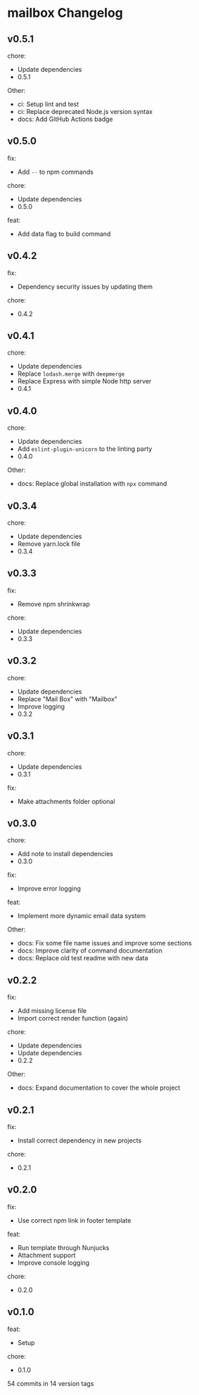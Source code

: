 # mailbox Changelog

## v0.5.1

chore:
* Update dependencies
* 0.5.1

Other:
* ci: Setup lint and test
* ci: Replace deprecated Node.js version syntax
* docs: Add GitHub Actions badge


## v0.5.0

fix:
* Add `--` to npm commands

chore:
* Update dependencies
* 0.5.0

feat:
* Add data flag to build command


## v0.4.2

fix:
* Dependency security issues by updating them

chore:
* 0.4.2


## v0.4.1

chore:
* Update dependencies
* Replace `lodash.merge` with `deepmerge`
* Replace Express with simple Node http server
* 0.4.1


## v0.4.0

chore:
* Update dependencies
* Add `eslint-plugin-unicorn` to the linting party
* 0.4.0

Other:
* docs: Replace global installation with `npx` command


## v0.3.4

chore:
* Update dependencies
* Remove yarn.lock file
* 0.3.4


## v0.3.3

fix:
* Remove npm shrinkwrap

chore:
* Update dependencies
* 0.3.3


## v0.3.2

chore:
* Update dependencies
* Replace "Mail Box" with "Mailbox"
* Improve logging
* 0.3.2


## v0.3.1

chore:
* Update dependencies
* 0.3.1

fix:
* Make attachments folder optional


## v0.3.0

chore:
* Add note to install dependencies
* 0.3.0

fix:
* Improve error logging

feat:
* Implement more dynamic email data system

Other:
* docs: Fix some file name issues and improve some sections
* docs: Improve clarity of command documentation
* docs: Replace old test readme with new data


## v0.2.2

fix:
* Add missing license file
* Import correct render function (again)

chore:
* Update dependencies
* Update dependencies
* 0.2.2

Other:
* docs: Expand documentation to cover the whole project


## v0.2.1

fix:
* Install correct dependency in new projects

chore:
* 0.2.1


## v0.2.0

fix:
* Use correct npm link in footer template

feat:
* Run template through Nunjucks
* Attachment support
* Improve console logging

chore:
* 0.2.0


## v0.1.0

feat:
* Setup

chore:
* 0.1.0


54 commits in 14 version tags
